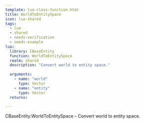 ```yaml
---
template: lua-class-function.html
title: WorldToEntitySpace
icon: lua-shared
tags:
  - lua
  - shared
  - needs-verification
  - needs-example
lua:
  library: CBaseEntity
  function: WorldToEntitySpace
  realm: shared
  description: "Convert world to entity space."
  
  arguments:
    - name: "world"
      type: Vector
    - name: "entity"
      type: Vector
  returns:
    
---
```


<div class="lua__search__keywords">
CBaseEntity:WorldToEntitySpace &#x2013; Convert world to entity space.
</div>
